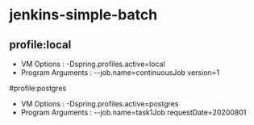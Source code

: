 # jenkins-simple-batch

## profile:local
* VM Options : -Dspring.profiles.active=local
* Program Arguments : --job.name=continuousJob version=1

#profile:postgres
* VM Options : -Dspring.profiles.active=postgres
* Program Arguments : --job.name=task1Job requestDate=20200801  